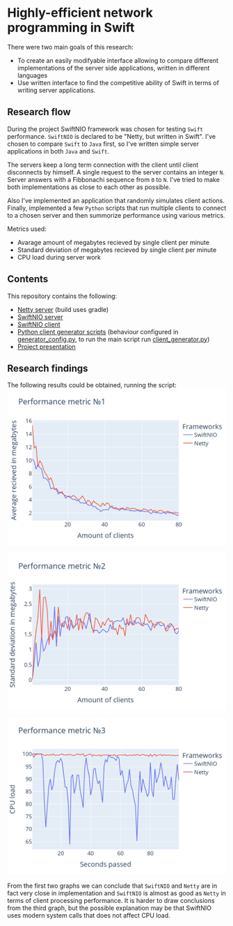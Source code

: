 # Highly-efficient network programming in Swift

There were two main goals of this research: 
* To create an easily modifyable interface allowing to compare different implementations of the server side applications, written in different languages
* Use written interface to find the competitive ability of Swift in terms of writing server applications. 

## Research flow

During the project SwiftNIO framework was chosen for testing `Swift` performance. `SwiftNIO` is declared to be "Netty, but written in Swift". I've chosen to compare `Swift` to `Java` first, so I've written simple server applications in both `Java` and `Swift`. 

The servers keep a long term connection with the client until client disconnects by himself. A single request to the server contains an integer `N`. Server answers with a Fibbonachi sequence from `0` to `N`. I've tried to make both implementations as close to each other as possible. 

Also I've implemented an application that randomly simulates client actions. Finally, implemented a few `Python` scripts that run multiple clients to connect to a chosen server and then summorize performance using various metrics. 

Metrics used: 
* Avarage amount of megabytes recieved by single client per minute 
* Standard deviation of megabytes recieved by single client per minute 
* CPU load during server work 

## Contents 

This repository contains the following: 
* [Netty server](https://github.com/K-dizzled/swift-high-performance-network-programming/tree/master/JavaNettySimpleServer) (build uses gradle)
* [SwiftNIO server](https://github.com/K-dizzled/swift-high-performance-network-programming/tree/master/SwiftNIOSimpleServer1)
* [SwiftNIO client](https://github.com/K-dizzled/swift-high-performance-network-programming/tree/master/SwiftNIOSimpleClient1)
* [Python client generator scripts](https://github.com/K-dizzled/swift-high-performance-network-programming/tree/master/generator) (behaviour configured in [generator_config.py](https://github.com/K-dizzled/swift-high-performance-network-programming/blob/master/generator/generator_config.py), to run the main script run [client_generator.py](https://github.com/K-dizzled/swift-high-performance-network-programming/blob/master/generator/client_generator.py))
* [Project presentation](https://github.com/K-dizzled/swift-high-performance-network-programming/blob/master/presentation/main.pdf)

## Research findings 
The following results could be obtained, running the script: 
![metrics1](/presentation/jpeg_metrics/metric1_final/metric1_final_page-0001.jpg "metrics1")

![metrics2](/presentation/jpeg_metrics/metric2_final/metric2_final_page-0001.jpg "metrics2")

![metrics3](/presentation/jpeg_metrics/metric3_final/metric3_final_page-0001.jpg "metrics3")

From the first two graphs we can conclude that `SwiftNIO` and `Netty` are in fact very close in implementation and `SwiftNIO` is almost as good as `Netty` in terms of client processing performance. It is harder to draw conclusions from the third graph, but the possible explanation may be that SwiftNIO uses modern system calls that does not affect CPU load.  